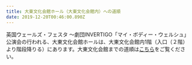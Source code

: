 ```yaml
---
title: 大東文化会館ホール（大東文化会館内）への道順
date: 2019-12-20T00:46:00.890Z
---
```

英国ウェールズ・フェスタ ～劇団INVERTIGO「マイ・ボディー・ウェルシュ」公演会の行われる、大東文化会館ホールは、大東文化会館内1階（入口（２階）より階段降りる）にあります。大東文化会館までの道順は[こちら](https://drive.google.com/open?id=1mtpAd-Y05hqQnZe3C2_dWV99j0rokv4s)をご覧ください。
